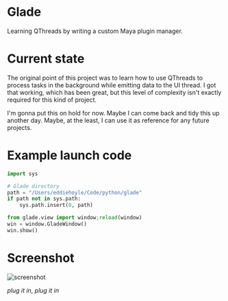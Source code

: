 # Glade
Learning QThreads by writing a custom Maya plugin manager.

# Current state
The original point of this project was to learn how to use QThreads to process tasks in the background while emitting data to the UI thread. I got that working, which has been great, but this level of complexity isn't exactly required for this kind of project.

I'm gonna put this on hold for now. Maybe I can come back and tidy this up another day. Maybe, at the least, I can use it as reference for any future projects.

# Example launch code
```python
import sys

# Glade directory
path = "/Users/eddiehoyle/Code/python/glade"
if path not in sys.path:
    sys.path.insert(0, path)

from glade.view import window;reload(window)
win = window.GladeWindow()
win.show()
```

# Screenshot
![screenshot](screenshot.png|width=500)

_plug it in, plug it in_
